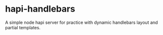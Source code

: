 # hapi-handlebars
A simple node hapi server for practice with dynamic handlebars layout and partial templates.
